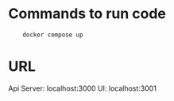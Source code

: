 # Commands to run code

```sh
    docker compose up

```

# URL

Api Server: localhost:3000
UI: localhost:3001
